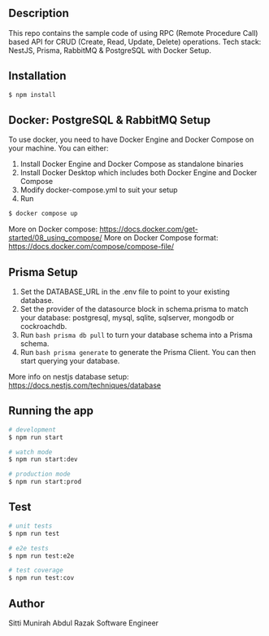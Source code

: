 ## Description

This repo contains the sample code of using RPC (Remote Procedure Call) based API for CRUD (Create, Read, Update, Delete) operations.
Tech stack: NestJS, Prisma, RabbitMQ & PostgreSQL with Docker Setup.

## Installation

```bash
$ npm install
```
## Docker: PostgreSQL & RabbitMQ Setup
To use docker, you need to have Docker Engine and Docker Compose on your machine. You can either:

1. Install Docker Engine and Docker Compose as standalone binaries
2. Install Docker Desktop which includes both Docker Engine and Docker Compose
3. Modify docker-compose.yml to suit your setup
4. Run 

```bash
$ docker compose up
```

More on Docker compose: https://docs.docker.com/get-started/08_using_compose/ 
More on Docker Compose format: https://docs.docker.com/compose/compose-file/ 

## Prisma Setup

1. Set the DATABASE_URL in the .env file to point to your existing database.
2. Set the provider of the datasource block in schema.prisma to match your database: postgresql, mysql, sqlite, sqlserver, mongodb or cockroachdb.
3. Run ```bash prisma db pull``` to turn your database schema into a Prisma schema.
4. Run ```bash prisma generate``` to generate the Prisma Client. You can then start querying your database.

More info on nestjs database setup: https://docs.nestjs.com/techniques/database 

## Running the app

```bash
# development
$ npm run start

# watch mode
$ npm run start:dev

# production mode
$ npm run start:prod
```

## Test

```bash
# unit tests
$ npm run test

# e2e tests
$ npm run test:e2e

# test coverage
$ npm run test:cov
```
## Author
Sitti Munirah Abdul Razak
Software Engineer